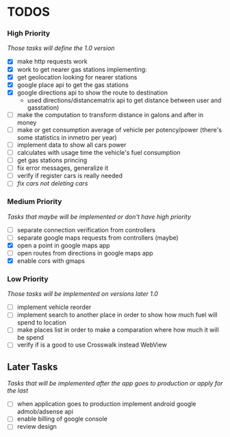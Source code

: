 # TODOS

### High Priority
*Those tasks will define the 1.0 version*

- [x] make http requests work
- [x] work to get nearer gas stations implementing:
 - [x] get geolocation looking for nearer stations
 - [x] google place api to get the gas stations
 - [x] google directions api to show the route to destination
   - used directions/distancematrix api to get distance between user and gasstation)
- [ ] make the computation to transform distance in galons and after in money
 - [ ] make or get consumption average of vehicle per potency/power (there's some statistics in inmetro per year)
- [ ] implement data to show all cars power
- [ ] calculates with usage time the vehicle's fuel consumption
- [ ] get gas stations princing
- [ ] fix error messages, generalize it
- [ ] verify if register cars is really needed
- [ ] *fix cars not deleting cars*

### Medium Priority
*Tasks that maybe will be implemented or don't have high priority*
- [ ] separate connection verification from controllers
- [ ] separate google maps requests from controllers (maybe)
- [x] open a point in google maps app
- [ ] open routes from directions in google maps app
- [x] enable cors with gmaps

### Low Priority
*Those tasks will be implemented on versions later 1.0*

- [ ] implement vehicle reorder
- [ ] implement search to another place in order to show how much fuel will spend to location
- [ ] make places list in order to make a comparation where how much it will be spend
- [ ] verify if is a good to use Crosswalk instead WebView

## Later Tasks
*Tasks that will be implemented after the app goes to production or apply for the last*
- [ ] when application goes to production implement android google admob/adsense api
- [ ] enable billing of google console
- [ ] review design
